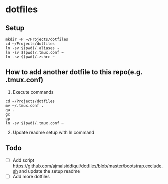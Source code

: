 # dotfiles

## Setup
```
mkdir -P ~/Projects/dotfiles
cd ~/Projects/dotfiles
ln -sv $(pwd)/.aliases ~
ln -sv $(pwd)/.tmux.conf ~
ln -sv $(pwd)/.zshrc ~
```

## How to add another dotfile to this repo(e.g. .tmux.conf)
1. Execute commands
```
cd ~/Projects/dotfiles
mv ~/.tmux.conf .
ga .
gc
gp
ln -sv $(pwd)/.tmux.conf ~
```
2. Update readme setup with ln command

## Todo
- [ ] Add script https://github.com/ajmalsiddiqui/dotfiles/blob/master/bootstrap.exclude.sh and update the setup readme
- [ ] Add more dotfiles
